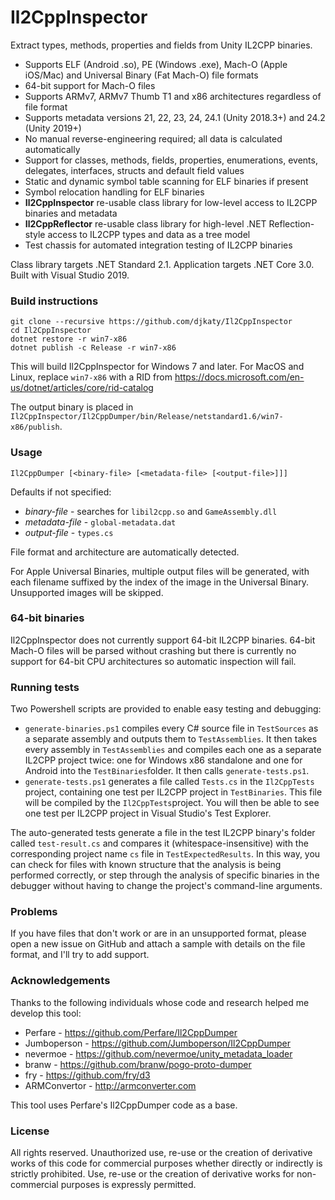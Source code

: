 # Il2CppInspector
Extract types, methods, properties and fields from Unity IL2CPP binaries.

* Supports ELF (Android .so), PE (Windows .exe), Mach-O (Apple iOS/Mac) and Universal Binary (Fat Mach-O) file formats
* 64-bit support for Mach-O files
* Supports ARMv7, ARMv7 Thumb T1 and x86 architectures regardless of file format
* Supports metadata versions 21, 22, 23, 24, 24.1 (Unity 2018.3+) and 24.2 (Unity 2019+)
* No manual reverse-engineering required; all data is calculated automatically
* Support for classes, methods, fields, properties, enumerations, events, delegates, interfaces, structs and default field values
* Static and dynamic symbol table scanning for ELF binaries if present
* Symbol relocation handling for ELF binaries
* **Il2CppInspector** re-usable class library for low-level access to IL2CPP binaries and metadata
* **Il2CppReflector** re-usable class library for high-level .NET Reflection-style access to IL2CPP types and data as a tree model
* Test chassis for automated integration testing of IL2CPP binaries

Class library targets .NET Standard 2.1. Application targets .NET Core 3.0. Built with Visual Studio 2019.

### Build instructions

```
git clone --recursive https://github.com/djkaty/Il2CppInspector
cd Il2CppInspector
dotnet restore -r win7-x86
dotnet publish -c Release -r win7-x86
```

This will build Il2CppInspector for Windows 7 and later. For MacOS and Linux, replace `win7-x86` with a RID from https://docs.microsoft.com/en-us/dotnet/articles/core/rid-catalog

The output binary is placed in `Il2CppInspector/Il2CppDumper/bin/Release/netstandard1.6/win7-x86/publish`.

### Usage

```
Il2CppDumper [<binary-file> [<metadata-file> [<output-file>]]]
```

Defaults if not specified:

- _binary-file_ - searches for `libil2cpp.so` and `GameAssembly.dll`
- _metadata-file_ - `global-metadata.dat`
- _output-file_ - `types.cs`

File format and architecture are automatically detected.

For Apple Universal Binaries, multiple output files will be generated, with each filename suffixed by the index of the image in the Universal Binary. Unsupported images will be skipped.

### 64-bit binaries

Il2CppInspector does not currently support 64-bit IL2CPP binaries. 64-bit Mach-O files will be parsed without crashing but there is currently no support for 64-bit CPU architectures so automatic inspection will fail.

### Running tests

Two Powershell scripts are provided to enable easy testing and debugging:

* `generate-binaries.ps1` compiles every C# source file in `TestSources` as a separate assembly and outputs them to `TestAssemblies`. It then takes every assembly in `TestAssemblies` and compiles each one as a separate IL2CPP project twice: one for Windows x86 standalone and one for Android into the `TestBinaries`folder. It then calls `generate-tests.ps1`.
* `generate-tests.ps1` generates a file called `Tests.cs` in the `Il2CppTests` project, containing one test per IL2CPP project in `TestBinaries`. This file will be compiled by the `Il2CppTests`project. You will then be able to see one test per IL2CPP project in Visual Studio's Test Explorer.

The auto-generated tests generate a file in the test IL2CPP binary's folder called `test-result.cs` and compares it (whitespace-insensitive) with the corresponding project name `cs` file in `TestExpectedResults`. In this way, you can check for files with known structure that the analysis is being performed correctly, or step through the analysis of specific binaries in the debugger without having to change the project's command-line arguments.

### Problems

If you have files that don't work or are in an unsupported format, please open a new issue on GitHub and attach a sample with details on the file format, and I'll try to add support.

### Acknowledgements

Thanks to the following individuals whose code and research helped me develop this tool:

- Perfare - https://github.com/Perfare/Il2CppDumper
- Jumboperson - https://github.com/Jumboperson/Il2CppDumper
- nevermoe - https://github.com/nevermoe/unity_metadata_loader
- branw - https://github.com/branw/pogo-proto-dumper
- fry - https://github.com/fry/d3
- ARMConvertor - http://armconverter.com

This tool uses Perfare's Il2CppDumper code as a base.

### License

All rights reserved. Unauthorized use, re-use or the creation of derivative works of this code for commercial purposes whether directly or indirectly is strictly prohibited. Use, re-use or the creation of derivative works for non-commercial purposes is expressly permitted.
